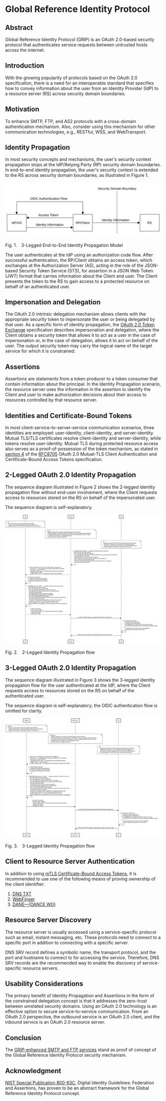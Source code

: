 <!-- @import "style.less" -->

# Global Reference Identity Protocol

## Abstract

Global Reference Identity Protocol (GRIP) is an OAuth 2.0-based security protocol that authenticates service requests between untrusted hosts across the internet.

## Introduction

With the growing popularity of protocols based on the OAuth 2.0 specification, there is a need for an interoperable standard that specifies how to convey information about the user from an Identity Provider (IdP) to a resource server (RS) across security domain boundaries.

## Motivation

To enhance SMTP, FTP, and AS2 protocols with a cross-domain authentication mechanism. Also, consider using this mechanism for other communication technologies, e.g., RESTful, WSS, and WebTransport.

## Identity Propagation

In most security concepts and mechanisms, the user's security context propagation stops at the IdP/Relying Party (RP) security domain boundaries. In end-to-end identity propagation, the user's security context is extended to the RS across security domain boundaries, as illustrated in Figure&nbsp;1.

![Model](./images/3-legged_identity_propagation_model.svg)

<p class="figure">
Fig.&nbsp;1.&emsp;3-Legged End-to-End Identity Propagation Model
</p>

The user authenticates at the IdP using an authorization code flow. After successful authentication, the RP/Client obtains an access token, which exchanges at the Authorization Server (AS), acting in the role of the JSON-based Security Token Service (STS), for assertion in a JSON Web Token (JWT) format that carries information about the Client and user. The Client presents the token to the RS to gain access to a protected resource on behalf of an authenticated user.

## Impersonation and Delegation

The OAuth 2.0 intrinsic delegation mechanism allows clients with the appropriate security token to impersonate the user or being delegated by that user. As a specific form of identity propagation, the [OAuth 2.0 Token Exchange](https://datatracker.ietf.org/doc/html/rfc8693) specification describes impersonation and delegation, where the Client obtains a security token that allows it to act as a user in the case of impersonation or, in the case of delegation, allows it to act on behalf of the user. The output security token may carry the logical name of the target service for which it is constrained.

## Assertions

Assertions are statements from a token producer to a token consumer that contain information about the principal. In the Identity Propagation scenario, the resource server uses the information in the assertion to identify the Client and user to make authorization decisions about their access to resources controlled by that resource server.

## Identities and Certificate-Bound Tokens

In most client-service-to-server-service communication scenarios, three identities are employed: user-identity, client-identity, and server-identity. Mutual TLS/TLS certificates resolve client-identity and server-identity, while tokens resolve user-identity. Mutual TLS during protected resource access also serves as a proof-of-possession of the token mechanism, as stated in [section 4](https://www.rfc-editor.org/rfc/rfc8705#section-4) of the [RFC8705](https://www.rfc-editor.org/rfc/rfc8705) OAuth 2.0 Mutual-TLS Client Authentication and Certificate-Bound Access Tokens specification.

## 2-Legged OAuth 2.0 Identity Propagation

The sequence diagram illustrated in Figure&nbsp;2 shows the 2-legged identity propagation flow without end-user involvement, where the Client requests access to resources stored on the RS on behalf of the impersonated user.

The sequence diagram is self-explanatory.

<div class="diagram">
    <img src=./images/2-legged_identity_propagation_flow.svg alt="Sequence Diagram">
</div>

<p class="figure">
Fig.&nbsp;2.&emsp;2-Legged Identity Propagation flow
</p>

## 3-Legged OAuth 2.0 Identity Propagation

The sequence diagram illustrated in Figure&nbsp;3 shows the 3-legged identity propagation flow for the user authenticated at the IdP, where the Client requests access to resources stored on the RS on behalf of the authenticated user.

The sequence diagram is self-explanatory; the OIDC authentication flow is omitted for clarity.

<div class="diagram">
    <img src=./images/3-legged_identity_propagation_flow.svg alt="Sequence Diagram">
</div>

<p class="figure">
Fig.&nbsp;3.&emsp;3-Legged Identity Propagation flow
</p>

## Client to Resource Server Authentication

In addition to using [mTLS Certificate-Bound Access Tokens](https://www.rfc-editor.org/rfc/rfc8705#name-mutual-tls-client-certifica), it is recommended to use one of the following means of proving ownership of the client identifier:

1. [DNS TXT](https://github.com/cargomail-org/grip/blob/main/images/3-legged_identity_propagation_flow_dns_txt.svg)
2. [WebFinger](https://github.com/cargomail-org/grip/blob/main/images/3-legged_identity_propagation_flow_webfinger.svg)
3. [DANE—(DANCE WG)](https://github.com/cargomail-org/grip/blob/main/images/3-legged_identity_propagation_flow_dane.svg)

## Resource Server Discovery

The resource server is usually accessed using a service-specific protocol such as email, instant messaging, etc. These protocols need to connect to a specific port in addition to connecting with a specific server.

DNS SRV record defines a symbolic name, the transport protocol, and the port and hostname to connect to for accessing the service. Therefore, DNS SRV records are the recommended way to enable the discovery of service-specific resource servers.

## Usability Considerations

The primary benefit of Identity Propagation and Assertions in the form of the constrained delegation concept is that it addresses the zero-trust between unrelated security domains. Using an OAuth 2.0 technology is an effective option to secure service-to-service communication. From an OAuth 2.0 perspective, the outbound service is an OAuth 2.0 client, and the inbound service is an OAuth 2.0 resource server.

## Conclusion

The [GRIP-enhanced SMTP and FTP services](https://github.com/cargomail-org/grip/tree/main/poc) stand as proof of concept of the Global Reference Identity Protocol security mechanism.

## Acknowledgment

[NIST Special Publication 800-63C](https://pages.nist.gov/800-63-3/sp800-63c.html), Digital Identity Guidelines: Federation and Assertions, has proven to be an abstract framework for the Global Reference Identity Protocol concept.
